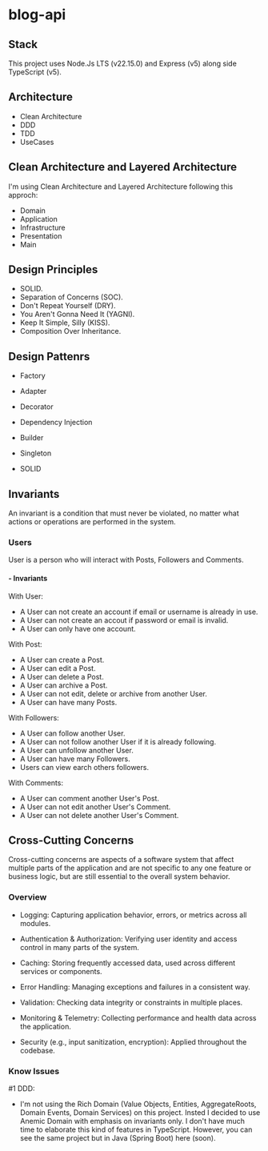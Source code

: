 # blog-api

## Stack

This project uses Node.Js LTS (v22.15.0) and Express (v5) along side TypeScript (v5).

## Architecture

- Clean Architecture
- DDD
- TDD
- UseCases

## Clean Architecture and Layered Architecture

I'm using Clean Architecture and Layered Architecture following this approch:

- Domain
- Application
- Infrastructure
- Presentation
- Main

## Design Principles

- SOLID.
- Separation of Concerns (SOC).
- Don't Repeat Yourself (DRY).
- You Aren't Gonna Need It (YAGNI).
- Keep It Simple, Silly (KISS).
- Composition Over Inheritance.

## Design Pattenrs

- Factory
- Adapter
- Decorator
- Dependency Injection
- Builder
- Singleton

- SOLID

## Invariants

An invariant is a condition that must never be violated, no matter what actions or operations are performed in the system.

### Users

User is a person who will interact with Posts, Followers and Comments.

#### - Invariants

With User:
- A User can not create an account if email or username is already in use.
- A User can not create an accout if password or email is invalid.
- A User can only have one account.

With Post:
- A User can create a Post.
- A User can edit a Post.
- A User can delete a Post.
- A User can archive a Post.
- A User can not edit, delete or archive from another User.
- A User can have many Posts.

With Followers:
- A User can follow another User.
- A User can not follow another User if it is already following.
- A User can unfollow another User.
- A User can have many Followers.
- Users can view earch others followers.

With Comments:
- A User can comment another User's Post.
- A User can not edit another User's Comment.
- A User can not delete another User's Comment.

## Cross-Cutting Concerns

Cross-cutting concerns are aspects of a software system that affect multiple parts of the application and are not specific to any one feature or business logic, but are still essential to the overall system behavior.

### Overview

- Logging:
Capturing application behavior, errors, or metrics across all modules.

- Authentication & Authorization:
Verifying user identity and access control in many parts of the system.

- Caching:
Storing frequently accessed data, used across different services or components.

- Error Handling:
Managing exceptions and failures in a consistent way.

- Validation:
Checking data integrity or constraints in multiple places.

- Monitoring & Telemetry:
Collecting performance and health data across the application.

- Security (e.g., input sanitization, encryption):
Applied throughout the codebase.

### Know Issues

#1 DDD:
- I'm not using the Rich Domain (Value Objects, Entities, AggregateRoots, Domain Events, Domain Services) on this project. Insted I decided to use Anemic Domain with emphasis on invariants only. I don't have much time to elaborate this kind of features in TypeScript. However, you can see the same project but in Java (Spring Boot) here (soon).
